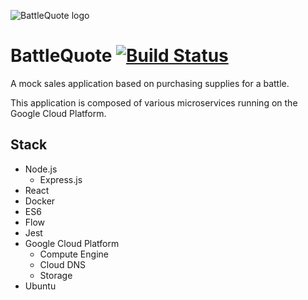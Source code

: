 ![BattleQuote logo](https://storage.googleapis.com/battlequote/images/logo.png)

# BattleQuote [![Build Status](https://travis-ci.org/chrisstowe/battlequote.svg?branch=master)](https://travis-ci.org/chrisstowe/battlequote)

A mock sales application based on purchasing supplies for a battle.

This application is composed of various microservices running on the Google Cloud Platform.

## Stack

- Node.js
  - Express.js
- React
- Docker
- ES6
- Flow
- Jest
- Google Cloud Platform
  - Compute Engine
  - Cloud DNS
  - Storage
- Ubuntu

